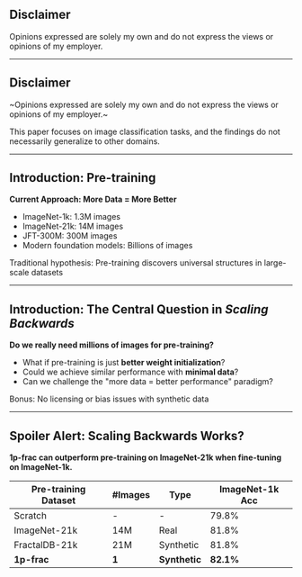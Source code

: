 ## Disclaimer

Opinions expressed are solely my own and do not express the views or opinions of my employer.

---

## Disclaimer

~Opinions expressed are solely my own and do not express the views or opinions of my employer.~

This paper focuses on image classification tasks, and the findings do not necessarily generalize to other domains.

---

## Introduction: Pre-training

**Current Approach: More Data = More Better**

- ImageNet-1k: 1.3M images
- ImageNet-21k: 14M images
- JFT-300M: 300M images
- Modern foundation models: Billions of images

Traditional hypothesis: Pre-training discovers universal structures in large-scale datasets

---

## Introduction: The Central Question in _Scaling Backwards_

**Do we really need millions of images for pre-training?**

- What if pre-training is just **better weight initialization**?
- Could we achieve similar performance with **minimal data**?
- Can we challenge the "more data = better performance" paradigm?

Bonus: No licensing or bias issues with synthetic data

---

## Spoiler Alert: Scaling Backwards Works?

**1p-frac can outperform pre-training on ImageNet-21k when fine-tuning on ImageNet-1k.**

| Pre-training Dataset | #Images | Type          | ImageNet-1k Acc |
| -------------------- | ------- | ------------- | --------------- |
| Scratch              | -       | -             | 79.8%           |
| ImageNet-21k         | 14M     | Real          | 81.8%           |
| FractalDB-21k        | 21M     | Synthetic     | 81.8%           |
| **1p-frac**          | **1**   | **Synthetic** | **82.1%**       |
